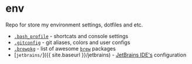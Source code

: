 # env
Repo for store my environment settings, dotfiles and etc.

* [`.bash_profile`](https://github.com/Drapegnik/env/blob/master/.bash_profile) - shortcats and console settings
* [`.gitconfig`](https://github.com/Drapegnik/env/blob/master/.gitconfig) - git aliases, colors and user configs
* [`.brewpkg`](https://github.com/Drapegnik/env/blob/master/.brewpkg) - list of awesome [`brew`](https://brew.sh/) packages
* [`jetbrains/`]({{ site.baseurl }}/jetbrains) - [JetBrains IDE's](https://www.jetbrains.com/products.html) configuration
